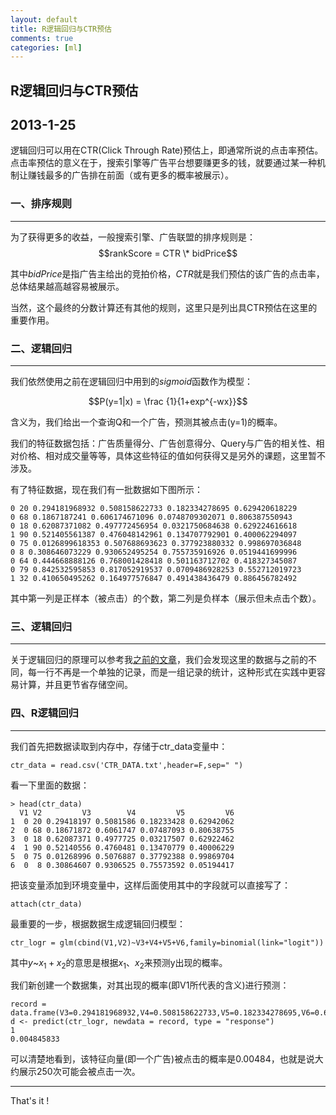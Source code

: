 ```yaml
---
layout: default
title: R逻辑回归与CTR预估
comments: true
categories: [ml]
---
```

## R逻辑回归与CTR预估
2013-1-25
---

逻辑回归可以用在CTR(Click Through Rate)预估上，即通常所说的点击率预估。点击率预估的意义在于，搜索引擎等广告平台想要赚更多的钱，就要通过某一种机制让赚钱最多的广告排在前面（或有更多的概率被展示）。

### 一、排序规则
---
为了获得更多的收益，一般搜索引擎、广告联盟的排序规则是：
$$rankScore = CTR \* bidPrice$$

其中$bidPrice$是指广告主给出的竞拍价格，$CTR$就是我们预估的该广告的点击率，总体结果越高越容易被展示。

当然，这个最终的分数计算还有其他的规则，这里只是列出具CTR预估在这里的重要作用。

### 二、逻辑回归
---
我们依然使用之前在逻辑回归中用到的$sigmoid$函数作为模型：

$$P(y=1|x) = \frac {1}{1+exp^{-wx}}$$

含义为，我们给出一个查询Q和一个广告，预测其被点击(y=1)的概率。

我们的特征数据包括：广告质量得分、广告创意得分、Query与广告的相关性、相对价格、相对成交量等等，具体这些特征的值如何获得又是另外的课题，这里暂不涉及。

有了特征数据，现在我们有一批数据如下图所示：

    0 20 0.294181968932 0.508158622733 0.182334278695 0.629420618229
    0 68 0.1867187241 0.606174671096 0.0748709302071 0.806387550943
    0 18 0.62087371082 0.497772456954 0.0321750684638 0.629224616618
    1 90 0.521405561387 0.476048142961 0.134707792901 0.400062294097
    0 75 0.0126899618353 0.507688693623 0.377923880332 0.998697036848
    0 8 0.308646073229 0.930652495254 0.755735916926 0.0519441699996
    0 64 0.444668888126 0.768001428418 0.501163712702 0.418327345087
    0 79 0.842532595853 0.817052919537 0.0709486928253 0.552712019723
    1 32 0.410650495262 0.164977576847 0.491438436479 0.886456782492

其中第一列是正样本（被点击）的个数，第二列是负样本（展示但未点击个数）。

### 三、逻辑回归
---
关于逻辑回归的原理可以参考我[之前的文章](/ml/2013/01/07/gradient-decent-logit-regression.html)，我们会发现这里的数据与之前的不同，每一行不再是一个单独的记录，而是一组记录的统计，这种形式在实践中更容易计算，并且更节省存储空间。

### 四、R逻辑回归
---
我们首先把数据读取到内存中，存储于ctr_data变量中：

    ctr_data = read.csv('CTR_DATA.txt',header=F,sep=" ")

看一下里面的数据：

    > head(ctr_data)
      V1 V2         V3        V4         V5         V6
    1  0 20 0.29418197 0.5081586 0.18233428 0.62942062
    2  0 68 0.18671872 0.6061747 0.07487093 0.80638755
    3  0 18 0.62087371 0.4977725 0.03217507 0.62922462
    4  1 90 0.52140556 0.4760481 0.13470779 0.40006229
    5  0 75 0.01268996 0.5076887 0.37792388 0.99869704
    6  0  8 0.30864607 0.9306525 0.75573592 0.05194417

把该变量添加到环境变量中，这样后面使用其中的字段就可以直接写了：

    attach(ctr_data)

最重要的一步，根据数据生成逻辑回归模型：

    ctr_logr = glm(cbind(V1,V2)~V3+V4+V5+V6,family=binomial(link="logit"))

其中$y$~$x_{1}+x_{2}$的意思是根据$x_{1}$、$x_{2}$来预测y出现的概率。

我们新创建一个数据集，对其出现的概率(即V1所代表的含义)进行预测：

    record = data.frame(V3=0.294181968932,V4=0.508158622733,V5=0.182334278695,V6=0.629420618229)
    d <- predict(ctr_logr, newdata = record, type = "response")
    1 
    0.004845833

可以清楚地看到，该特征向量(即一个广告)被点击的概率是0.00484，也就是说大约展示250次可能会被点击一次。

---
That's it !
